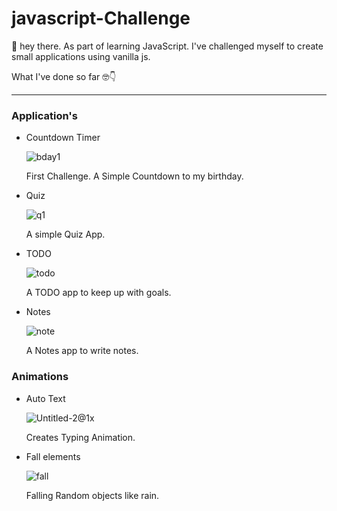 # javascript-Challenge

👋 hey there. As part of learning JavaScript. I've challenged myself to create small applications using vanilla js.

What I've done so far 🤓👇

---
### Application's

* Countdown Timer

  ![bday1](https://user-images.githubusercontent.com/54814859/105850310-9671a580-6007-11eb-84e6-c1875826fecc.png)
  
  First Challenge. A Simple Countdown to my birthday.
  
* Quiz

  ![q1](https://user-images.githubusercontent.com/54814859/105850316-97a2d280-6007-11eb-854f-37ade1d69856.png)
  
  A simple Quiz App.
  
* TODO
  
  ![todo](https://user-images.githubusercontent.com/54814859/105850317-983b6900-6007-11eb-99dc-43a6eadcd77f.png)
  
  A TODO app to keep up with goals.

* Notes

  ![note](https://user-images.githubusercontent.com/54814859/105850314-970a3c00-6007-11eb-9227-de812a312114.png)
  
  A Notes app to write notes.

### Animations

* Auto Text

  ![Untitled-2@1x](https://user-images.githubusercontent.com/54814859/105850305-94a7e200-6007-11eb-9cfd-be5e5bc5a19e.png)
  
   Creates Typing Animation.
    
* Fall elements

  ![fall](https://user-images.githubusercontent.com/54814859/105850313-970a3c00-6007-11eb-815e-b75460ed14c5.png)

  Falling Random objects like rain.
  

<!-- Reduce the Size of Images? -->





